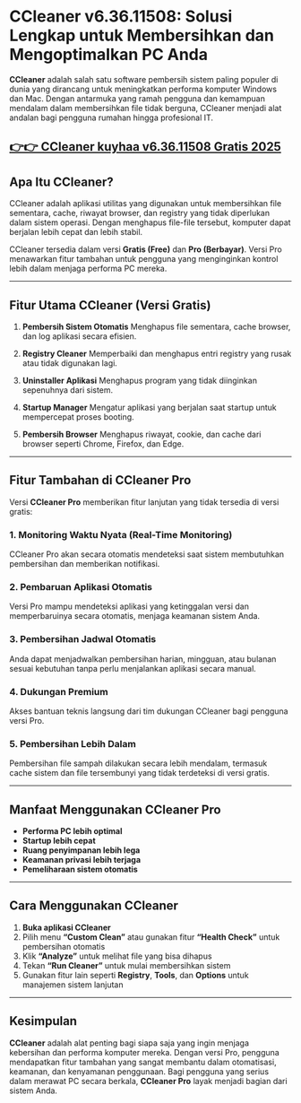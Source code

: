 # CCleaner v6.36.11508: Solusi Lengkap untuk Membersihkan dan Mengoptimalkan PC Anda

**CCleaner** adalah salah satu software pembersih sistem paling populer di dunia yang dirancang untuk meningkatkan performa komputer Windows dan Mac. Dengan antarmuka yang ramah pengguna dan kemampuan mendalam dalam membersihkan file tidak berguna, CCleaner menjadi alat andalan bagi pengguna rumahan hingga profesional IT.



## [👉👉 CCleaner kuyhaa v6.36.11508 Gratis 2025](https://freesoftcr.com/dl)








## Apa Itu CCleaner?

CCleaner adalah aplikasi utilitas yang digunakan untuk membersihkan file sementara, cache, riwayat browser, dan registry yang tidak diperlukan dalam sistem operasi. Dengan menghapus file-file tersebut, komputer dapat berjalan lebih cepat dan lebih stabil.

CCleaner tersedia dalam versi **Gratis (Free)** dan **Pro (Berbayar)**. Versi Pro menawarkan fitur tambahan untuk pengguna yang menginginkan kontrol lebih dalam menjaga performa PC mereka.

---

## Fitur Utama CCleaner (Versi Gratis)

1. **Pembersih Sistem Otomatis**
   Menghapus file sementara, cache browser, dan log aplikasi secara efisien.

2. **Registry Cleaner**
   Memperbaiki dan menghapus entri registry yang rusak atau tidak digunakan lagi.

3. **Uninstaller Aplikasi**
   Menghapus program yang tidak diinginkan sepenuhnya dari sistem.

4. **Startup Manager**
   Mengatur aplikasi yang berjalan saat startup untuk mempercepat proses booting.

5. **Pembersih Browser**
   Menghapus riwayat, cookie, dan cache dari browser seperti Chrome, Firefox, dan Edge.

---

## Fitur Tambahan di CCleaner Pro

Versi **CCleaner Pro** memberikan fitur lanjutan yang tidak tersedia di versi gratis:

### 1. **Monitoring Waktu Nyata (Real-Time Monitoring)**

CCleaner Pro akan secara otomatis mendeteksi saat sistem membutuhkan pembersihan dan memberikan notifikasi.

### 2. **Pembaruan Aplikasi Otomatis**

Versi Pro mampu mendeteksi aplikasi yang ketinggalan versi dan memperbaruinya secara otomatis, menjaga keamanan sistem Anda.

### 3. **Pembersihan Jadwal Otomatis**

Anda dapat menjadwalkan pembersihan harian, mingguan, atau bulanan sesuai kebutuhan tanpa perlu menjalankan aplikasi secara manual.

### 4. **Dukungan Premium**

Akses bantuan teknis langsung dari tim dukungan CCleaner bagi pengguna versi Pro.

### 5. **Pembersihan Lebih Dalam**

Pembersihan file sampah dilakukan secara lebih mendalam, termasuk cache sistem dan file tersembunyi yang tidak terdeteksi di versi gratis.

---

## Manfaat Menggunakan CCleaner Pro

* **Performa PC lebih optimal**
* **Startup lebih cepat**
* **Ruang penyimpanan lebih lega**
* **Keamanan privasi lebih terjaga**
* **Pemeliharaan sistem otomatis**

---

## Cara Menggunakan CCleaner

1. **Buka aplikasi CCleaner**
2. Pilih menu **“Custom Clean”** atau gunakan fitur **“Health Check”** untuk pembersihan otomatis
3. Klik **“Analyze”** untuk melihat file yang bisa dihapus
4. Tekan **“Run Cleaner”** untuk mulai membersihkan sistem
5. Gunakan fitur lain seperti **Registry**, **Tools**, dan **Options** untuk manajemen sistem lanjutan

---

## Kesimpulan

**CCleaner** adalah alat penting bagi siapa saja yang ingin menjaga kebersihan dan performa komputer mereka. Dengan versi Pro, pengguna mendapatkan fitur tambahan yang sangat membantu dalam otomatisasi, keamanan, dan kenyamanan penggunaan. Bagi pengguna yang serius dalam merawat PC secara berkala, **CCleaner Pro** layak menjadi bagian dari sistem Anda.
